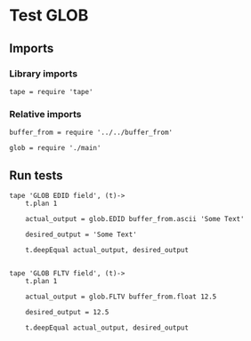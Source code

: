 # Test GLOB

## Imports

### Library imports

	tape = require 'tape'


### Relative imports

	buffer_from = require '../../buffer_from'

	glob = require './main'


## Run tests

	tape 'GLOB EDID field', (t)->
		t.plan 1

		actual_output = glob.EDID buffer_from.ascii 'Some Text'

		desired_output = 'Some Text'

		t.deepEqual actual_output, desired_output


	tape 'GLOB FLTV field', (t)->
		t.plan 1

		actual_output = glob.FLTV buffer_from.float 12.5

		desired_output = 12.5

		t.deepEqual actual_output, desired_output
